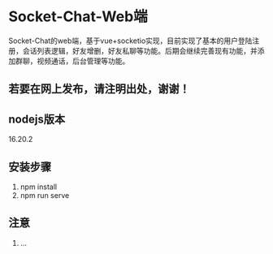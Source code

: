 # Socket-Chat-Web端

Socket-Chat的web端，基于vue+socketio实现，目前实现了基本的用户登陆注册，会话列表逻辑，好友增删，好友私聊等功能。后期会继续完善现有功能，并添加群聊，视频通话，后台管理等功能。

## 若要在网上发布，请注明出处，谢谢！

## nodejs版本

16.20.2

## 安装步骤

1. npm install
2. npm run serve

## 注意

1. ...